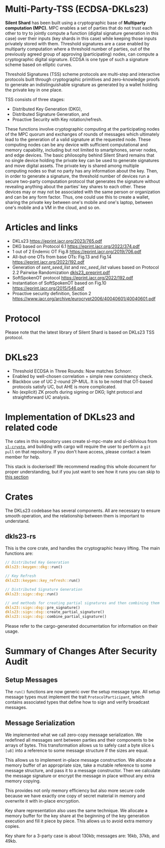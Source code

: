 # Multi-Party-TSS (ECDSA-DKLs23)

**Silent Shard** has been built using a cryptographic base of **Multiparty computation (MPC).** MPC enables a set of parties that do not trust each other to try to jointly compute a function (digital signature generation in this case) over their inputs (key shards in this case) while keeping those inputs privately stored with them. Threshold signatures are a case enabled by multiparty computation where a threshold number of parties, out of the previously agreed group of approving (participating) nodes, can compute a cryptographic digital signature. ECDSA is one type of such a signature scheme based on elliptic curves.

Threshold Signatures (TSS) scheme protocols are multi-step and interactive protocols built through cryptographic primitives and zero-knowledge proofs to generate an indistinguishable signature as generated by a wallet holding the private key in one place.

TSS consists of three stages:

- Distributed Key Generation (DKG),
- Distributed Signature Generation, and
- Proactive Security with Key rotation/refresh.

These functions involve cryptographic computing at the participating nodes of the MPC quorum and exchanges of rounds of messages which ultimately lead to the generation of a valid signature at the requested node. These computing nodes can be any device with sufficient computational and memory capability, including but not limited to smartphones, server nodes, and edge devices. The basic philosophy behind Silent Shard remains that no single device holding the private key can be used to generate signatures and move digital assets. The private key is shared among multiple computing nodes so that no party has any information about the key. Then, in order to generate a signature, the threshold number of devices run a secure two-party computation protocol that generates the signature without revealing anything about the parties' key shares to each other. These devices may or may not be associated with the same person or organization and can be any form factor. Thus, one could use this to create a wallet, sharing the private key between one's mobile and one's laptop, between one's mobile and a VM in the cloud, and so on.


# Articles and links
 - DKLs23 https://eprint.iacr.org/2023/765.pdf
 - DKG based on Protocol 6.1 https://eprint.iacr.org/2022/374.pdf
 - 1 out of 2 Endemic OT Fig.8 https://eprint.iacr.org/2019/706.pdf
 - All-but-one OTs from base OTs: Fig.13 and Fig.14 https://eprint.iacr.org/2022/192.pdf
 - Generation of *sent_seed_list* and *rec_seed_list* values ​​based on Protocol 2.2 Pairwise Randomization [dkls23_preprint.pdf](docs/dkls23_preprint.pdf)
 - SoftSpokenOT protocol https://eprint.iacr.org/2022/192.pdf
 - Instantiation of SoftSpokenOT based on Fig.10 https://eprint.iacr.org/2015/546.pdf
 - Proactive security definition, Section 2 https://www.iacr.org/archive/eurocrypt2006/40040601/40040601.pdf


# Protocol

Please note that the latest library of Silent Shard is based on DKLs23 TSS protocol.

# DKLs23

- Threshold ECDSA in Three Rounds: Now matches Schnorr.
- Enabled by well-chosen correlation + simple new consistency check.
- Blackbox use of UC 2-round 2P-MUL. It is to be noted that OT-based protocols satisfy UC, but AHE is more complicated.
- No (explicit) ZK proofs during signing or DKG; light protocol and straightforward UC analysis.

# Implementation of DKLs23 and related code

The cates in this repository uses create sl-mpc-mate and sl-oblivious
from [`sl-crypto`](https://gitlab.com/com.silencelaboratories/sl-crypto), and building with cargo will require the user to perform a `git pull` on that repository. If you don't have access, please contact a team member for help.

This stack is dockerised! We recommend reading this whole document for proper understanding, but if you just want to see how it runs you can skip to [this section](#run-an-example-of-the-full-system)



# Crates

The DKLs23 codebase has several components. All are necessary to ensure smooth operation, and the relationship between them is important to understand.

## dkls23-rs

This is the core crate, and handles the cryptographic heavy lifting. The main functions are:

```rust
// Distributed Key Generation
dkls23::keygen::dkg::run()

// Key Refresh
dkls23::keygen::key_refresh::run()

// Distributed Signature Generation
dkls23::sign::dsg::run()

// and methods for creating partial signatures and then combining them into a final signature:
dkls23::sign::dsg::pre_signature()
dkls23::sign::dsg::create_partial_signature()
dkls23::sign::dsg::combine_partial_signature()
```

Please refer to the cargo-generated documentation for information on their usage.

# Summary of Changes After Security Audit

## Setup Messages

The `run()` functions are now generic over the setup message type.
All setup message types must implement the trait
`ProtocolParticipant`, which contains associated types that define how
to sign and verify broadcast messages.

## Message Serialization

We implemented what we call zero-copy message serialization. We
redefined all messages sent between parties and their components to be
arrays of bytes. This transformation allows us to safely cast a byte
slice `&[u8]` into a reference to some message structure if the sizes
are equal.

This allows us to implement in-place message construction. We allocate
a memory buffer of an appropriate size, take a mutable reference to
some message structure, and pass it to a message constructor. Then we
calculate the message signature or encrypt the message in place
without any extra memory copying.

This provides not only memory efficiency but also more secure code
because we have exactly one copy of secret material in memory and
overwrite it with in-place encryption.

Key share representation also uses the same technique. We allocate a
memory buffer for the key share at the beginning of the key generation
execution and fill it piece by piece. This allows us to avoid extra
memory copies.

Key share for a 3-party case is about 130kb; messages are: 16kb, 37kb,
and 49kb.
